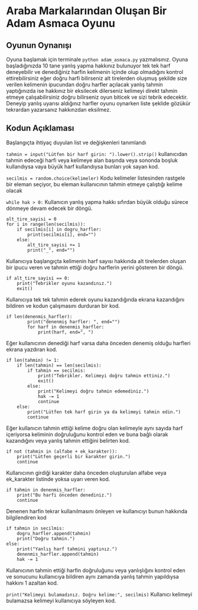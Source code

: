 # Araba Markalarından Oluşan Bir Adam Asmaca Oyunu
## Oyunun Oynanışı    
Oyuna başlamak için terminale `python adam_asmaca.py` yazmalısınız. 
Oyuna başladığınızda 10 tane yanlış yapma hakkınız bulunuyor tek tek harf deneyebilir ve denediğiniz harfin kelimenin içinde olup olmadığını kontrol ettirebilirsiniz eğer doğru harfi bilirseniz alt tirelerden oluşmuş şekilde size verilen kelimenin ipucundan doğru harfler açılacak yanlış tahmin yaptığınızda ise hakkınız bir eksilecek dilerseniz kelimeyi direkt tahmin etmeye çalışabilirsiniz doğru bilirseniz oyun biticek ve sizi tebrik edecektir. Deneyip yanlış uyarısı aldığınız harfler oyunu oynarken liste şeklide gözükür tekrardan yazarsanız hakkınzdan eksilmez.

## Kodun Açıklaması
Başlangıçta ihtiyaç duyulan list ve değişkenleri tanımlandı

`tahmin = input("Lütfen bir harf girin: ").lower().strip()` kullanıcıdan tahmin edeceği harfi veya kelimeye alan başında veya sononda boşluk kullandıysa vaya büyük harf kullandıysa bunları yok sayan kod.

`secilmis = random.choice(kelimeler)` Kodu kelimeler listesinden rastgele bir eleman seçiyor, bu eleman kullanıcının tahmin etmeye çalıştığı kelime olacak

`while hak > 0:` Kullanıcın yanlış yapma hakkı sıfırdan büyük olduğu sürece dönmeye devam edecek bir döngü.

```
alt_tire_sayisi = 0
for i in range(len(secilmis)):
    if secilmis[i] in dogru_harfler:
        print(secilmis[i], end="")
    else:
        alt_tire_sayisi += 1
        print("_", end="")
```
Kullanıcıya başlangıçta kelimenin harf sayısı hakkında alt tirelerden oluşan bir ipucu veren ve tahmin ettiği doğru harflerin yerini gösteren bir döngü.

```
if alt_tire_sayisi == 0:
    print("Tebrikler oyunu kazandınız.")
    exit()
```
Kullanıcıya tek tek tahmin ederek oyunu kazandığında ekrana kazandığını bildiren ve kodun çalışmasını durduran bir kod.

```
if len(denenmis_harfler):
        print("denenmiş harfler: ", end="")
        for harf in denenmis_harfler:
            print(harf, end=", ")
```
Eğer kullanıcının denediği harf varsa daha önceden denemiş olduğu harfleri ekrana yazdıran kod.

```
if len(tahmin) != 1:
    if len(tahmin) == len(secilmis):
        if tahmin == secilmis:
            print("Tebrikler. Kelimeyi doğru tahmin ettiniz.")
            exit()
        else:
            print("Kelimeyi doğru tahmin edemediniz.")
            hak -= 1
            continue
    else:
        print("Lütfen tek harf girin ya da kelimeyi tahmin edin.")
        continue
```
Eğer kullanıcın tahmin ettiği kelime doğru olan kelimeyle aynı sayıda harf içeriyorsa keliminin doğruluğunu kontrol eden ve buna bağlı olarak kazandığını veya yanlış tahmin ettiğini belirten kod.

```
if not (tahmin in (alfabe + ek_karakter)):
    print("Lütfen geçerli bir karakter girin.")
    continue
```
Kullanıcının girdiği karakter daha önceden oluşturulan alfabe veya ek_karakter listinde yoksa uyarı veren kod.

```
if tahmin in denenmis_harfler:
    print("Bu harfi önceden denediniz.")
    continue
```
Denenen harfin tekrar kullanılmasını önleyen ve kullanıcıyı bunun hakkında bilgilendiren kod

```
if tahmin in secilmis:
    dogru_harfler.append(tahmin)
    print("Doğru tahmin.")
else:
    print("Yanlış harf tahmini yaptınız.")
    denenmis_harfler.append(tahmin)
    hak -= 1
```
Kullanıcının tahmin ettiği harfin doğruluğunu veya yanlışlığını kontrol eden ve sonucunu kullanıcıya bildiren aynı zamanda yanlış tahmin yapıldıysa hakkını 1 azaltan kod.

`print("Kelimeyi bulamadınız. Doğru kelime:", secilmis)` Kullanıcı kelimeyi bulamazsa kelimeyi kullanıcıya söyleyen kod.
